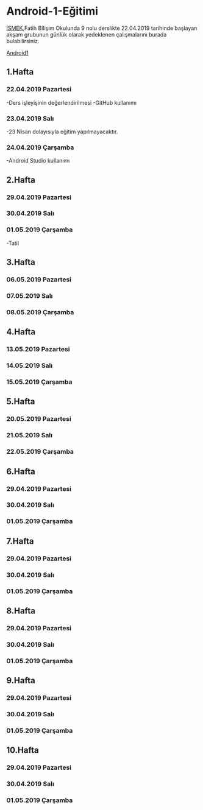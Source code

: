 # Android-1-Eğitimi

[İSMEK](https://ismek.istanbul),Fatih Bilişim Okulunda 9 nolu derslikte 22.04.2019 tarihinde başlayan akşam grubunun günlük olarak yedeklenen çalışmalarını burada bulabilirsiniz.


[Android1](http://github.com)

## 1.Hafta
### 22.04.2019 Pazartesi
  -Ders işleyişinin değerlendirilmesi
  -GitHub kullanımı
### 23.04.2019 Salı
  -23 Nisan dolayısıyla eğitim yapılmayacaktır.
### 24.04.2019 Çarşamba
  -Android Studio kullanımı
 
## 2.Hafta
### 29.04.2019 Pazartesi
### 30.04.2019 Salı
### 01.05.2019 Çarşamba
  -Tatil

## 3.Hafta
### 06.05.2019 Pazartesi
### 07.05.2019 Salı
### 08.05.2019 Çarşamba

## 4.Hafta
### 13.05.2019 Pazartesi
### 14.05.2019 Salı
### 15.05.2019 Çarşamba

## 5.Hafta
### 20.05.2019 Pazartesi
### 21.05.2019 Salı
### 22.05.2019 Çarşamba
  
## 6.Hafta
### 29.04.2019 Pazartesi
### 30.04.2019 Salı
### 01.05.2019 Çarşamba

## 7.Hafta
### 29.04.2019 Pazartesi
### 30.04.2019 Salı
### 01.05.2019 Çarşamba
  
## 8.Hafta
### 29.04.2019 Pazartesi
### 30.04.2019 Salı
### 01.05.2019 Çarşamba

## 9.Hafta
### 29.04.2019 Pazartesi
### 30.04.2019 Salı
### 01.05.2019 Çarşamba
  
## 10.Hafta
### 29.04.2019 Pazartesi
### 30.04.2019 Salı
### 01.05.2019 Çarşamba
